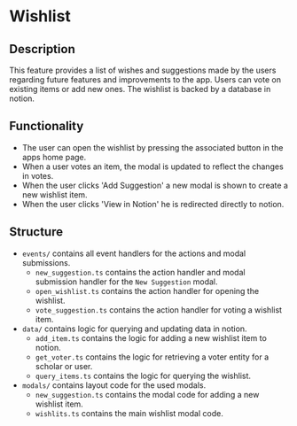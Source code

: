 # Wishlist

## Description

This feature provides a list of wishes and suggestions made by the users regarding future features and improvements to the app. Users can vote on existing items or add new ones. The wishlist is backed by a database in notion.

## Functionality

- The user can open the wishlist by pressing the associated button in the apps home page.
- When a user votes an item, the modal is updated to reflect the changes in votes.
- When the user clicks 'Add Suggestion' a new modal is shown to create a new wishlist item.
- When the user clicks 'View in Notion' he is redirected directly to notion.

## Structure

- `events/` contains all event handlers for the actions and modal submissions.
  - `new_suggestion.ts` contains the action handler and modal submission handler for the `New Suggestion` modal.
  - `open_wishlist.ts` contains the action handler for opening the wishlist.
  - `vote_suggestion.ts` contains the action handler for voting a wishlist item.
- `data/` contains logic for querying and updating data in notion.
  - `add_item.ts` contains the logic for adding a new wishlist item to notion.
  - `get_voter.ts` contains the logic for retrieving a voter entity for a scholar or user.
  - `query_items.ts` contains the logic for querying the wishlist.
- `modals/` contains layout code for the used modals.
  - `new_suggestion.ts` contains the modal code for adding a new wishlist item.
  - `wishlits.ts` contains the main wishlist modal code.
